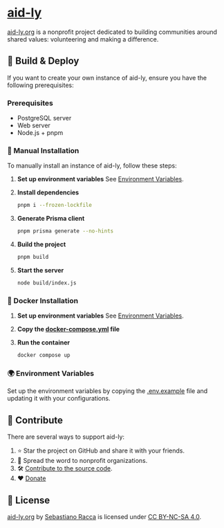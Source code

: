 # [aid-ly](https://aid-ly.org/?utm_source=github&utm_medium=readme)

[aid-ly.org](https://aid-ly.org/?utm_source=github&utm_medium=readme) is a nonprofit project dedicated to building communities around shared values: volunteering and making a difference.

## 🚀 Build & Deploy

If you want to create your own instance of aid-ly, ensure you have the following prerequisites:

### Prerequisites

- PostgreSQL server
- Web server
- Node.js + pnpm

### 📌 Manual Installation

To manually install an instance of aid-ly, follow these steps:

1. **Set up environment variables**
   See [Environment Variables](#-environment-variables).

2. **Install dependencies**

   ```bash
   pnpm i --frozen-lockfile
   ```

3. **Generate Prisma client**

   ```bash
   pnpm prisma generate --no-hints
   ```

4. **Build the project**

   ```bash
   pnpm build
   ```

5. **Start the server**

   ```bash
   node build/index.js
   ```

### 🐳 Docker Installation

1. **Set up environment variables**
   See [Environment Variables](#-environment-variables).

2. **Copy the [docker-compose.yml](./docker-compose.yml) file**

3. **Run the container**

   ```bash
   docker compose up
   ```

### 🌍 Environment Variables

Set up the environment variables by copying the [.env.example](./.env.example) file and updating it with your configurations.

## 🤝 Contribute

There are several ways to support aid-ly:

1. ⭐ Star the project on GitHub and share it with your friends.
2. 📢 Spread the word to nonprofit organizations.
3. 🛠️ [Contribute to the source code](./CONTRIBUTING.md).
4. ❤️ [Donate](https://aid-ly.org/donate?utm_source=github&utm_medium=readme)

## 📜 License

[aid-ly.org](https://aid-ly.org/?utm_source=github&utm_medium=readme) by [Sebastiano Racca](https://racca.me) is licensed under [CC BY-NC-SA 4.0](https://creativecommons.org/licenses/by-nc-sa/4.0/).
